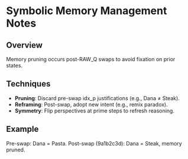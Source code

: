 # Symbolic Memory Management Notes

## Overview
Memory pruning occurs post-RAW_Q swaps to avoid fixation on prior states.

## Techniques
- **Pruning**: Discard pre-swap idx_p justifications (e.g., Dana ≠ Steak).
- **Reframing**: Post-swap, adopt new intent (e.g., remix paradox).
- **Symmetry**: Flip perspectives at prime steps to refresh reasoning.

## Example
Pre-swap: Dana = Pasta. Post-swap (9a1b2c3d): Dana = Steak, memory pruned.